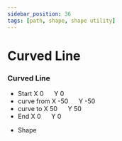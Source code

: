 ```yaml
---
sidebar_position: 36
tags: [path, shape, shape utility]
---
```


# Curved Line

<div className="patch-container">
    <div className="patch processor">
        <h3>Curved Line</h3>
        <ul className="inputs">
            <li>Start X <span>0</span> &nbsp;&nbsp;&nbsp;&nbsp; Y <span>0</span></li>
            <li>curve from X <span>-50</span> &nbsp;&nbsp;&nbsp;&nbsp; Y <span>-50</span></li>
            <li>curve to X <span>50</span> &nbsp;&nbsp;&nbsp;&nbsp; Y <span>50</span></li>
            <li>End X <span>0</span> &nbsp;&nbsp;&nbsp;&nbsp; Y <span>0</span></li>
        </ul>
        <ul className="outputs">
            <li>Shape</li>
        </ul>
    </div>
</div>